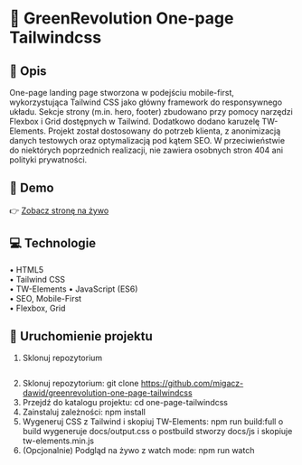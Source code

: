 # 🎨 GreenRevolution One-page Tailwindcss

## 📝 Opis  
One-page landing page stworzona w podejściu mobile-first, wykorzystująca Tailwind CSS jako główny framework do responsywnego układu. Sekcje strony (m.in. hero,  footer) zbudowano przy pomocy narzędzi Flexbox i Grid dostępnych w Tailwind. Dodatkowo dodano karuzelę TW-Elements. Projekt został dostosowany do potrzeb klienta, z anonimizacją danych testowych oraz optymalizacją pod kątem SEO. W przeciwieństwie do niektórych poprzednich realizacji, nie zawiera osobnych stron 404 ani polityki prywatności.

## 🔗 Demo  
👉 [Zobacz stronę na żywo](https://migacz-dawid.github.io/greenrevolution-one-page-tailwindcss/)  

## 💻 Technologie  
• HTML5  
• Tailwind CSS  
• TW-Elements
• JavaScript (ES6)  
• SEO, Mobile-First  
• Flexbox, Grid

## 📂 Uruchomienie projektu  
1. Sklonuj repozytorium  
   ```bash
1.	Sklonuj repozytorium:
git clone https://github.com/migacz-dawid/greenrevolution-one-page-tailwindcss
2.	Przejdź do katalogu projektu:
cd one-page-tailwindcss
3.	Zainstaluj zależności:
npm install
4.	Wygeneruj CSS z Tailwind i skopiuj TW-Elements:
npm run build:full
o	build wygeneruje docs/output.css
o	postbuild stworzy docs/js i skopiuje tw-elements.min.js
5.	(Opcjonalnie) Podgląd na żywo z watch mode:
npm run watch
